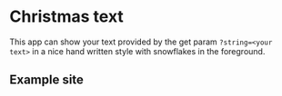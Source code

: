 # Christmas text
This app can show your text provided by the get param `?string=<your text>` in a nice hand written style with snowflakes in the foreground.

## Example site
